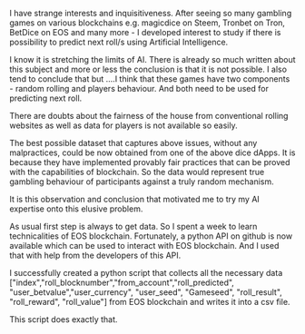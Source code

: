 I have strange interests and inquisitiveness. After seeing so many gambling games on various blockchains e.g. magicdice on Steem, Tronbet on Tron, BetDice on EOS and many more - I developed interest to study if there is possibility to predict next roll/s using Artificial Intelligence.

I know it is stretching the limits of AI. There is already so much written about this subject and more or less the conclusion is that it is not possible. I also tend to conclude that but ....I think that these games have two components - random rolling and players behaviour. And both need to be used for predicting next roll.

There are doubts about the fairness of the house from conventional rolling websites as well as data for players is not available so easily.

The best possible dataset that captures above issues, without any malpractices, could be now obtained from one of the above dice dApps. It is because they have implemented provably fair practices that can be proved with the capabilities of blockchain. So the data would represent true gambling behaviour of participants against a truly random mechanism.

It is this observation and conclusion that motivated me to try my AI expertise onto this elusive problem.

As usual first step is always to get data. So I spent a week to learn technicalities of EOS blockchain. Fortunately, a python API on github is now available which can be used to interact with EOS blockchain. And I used that with help from the developers of this API.

I successfully created a python script that collects all the necessary data ["index","roll_blocknumber","from_account","roll_predicted", "user_betvalue","user_currency", "user_seed", "Gameseed", "roll_result", "roll_reward", "roll_value"] from EOS blockchain and writes it into a csv file.

This script does exactly that.
